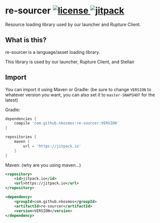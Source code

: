 # re-sourcer [![license](https://img.shields.io/github/license/mashape/apistatus.svg) ](LICENSE) [![jitpack](https://jitpack.io/v/nkosmos/re-sourcer.svg)](https://jitpack.io/#nkosmos/re-sourcer)

Resource loading library used by our launcher and Rupture Client.

## What is this?
re-sourcer is a language/asset loading library.

This library is used by our launcher, Rupture Client, and Stellair

## Import
You can import it using Maven or Gradle: (be sure to change `VERSION` to whatever version you want, you can also set it to `master-SNAPSHOT` for the latest)

Gradle:
```groovy
dependencies {
    compile 'com.github.nkosmos:re-sourcer:VERSION'
}

repositories {
    maven {
        url = 'https://jitpack.io'
    }
}
```

Maven: (why are you using maven...)
```xml
<repository>
    <id>jitpack.io</id>
    <url>https://jitpack.io</url>
</repository>

<dependency>
    <groupId>com.github.nkosmos</groupId>
    <artifactId>re-sourcer</artifactId>
    <version>VERSION</version>
</dependency>
```